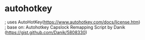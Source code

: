 # autohotkey
; uses AutoHotKey(https://www.autohotkey.com/docs/license.htm) <br>
; base on: Autohotkey Capslock Remapping Script by Danik (https://gist.github.com/Danik/5808330)
